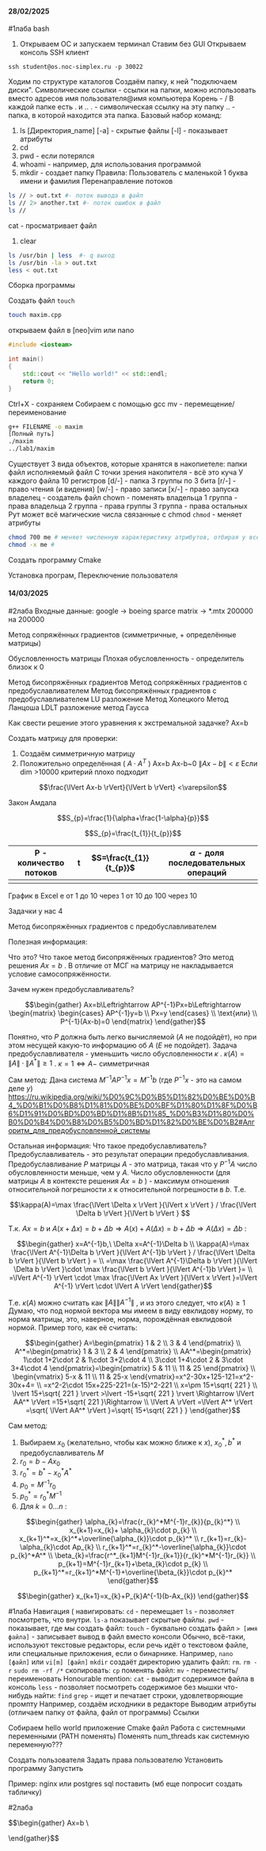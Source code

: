 ﻿#### 28/02/2025
#1лаба
bash
1. Открываем ОС и запускаем терминал
Ставим без GUI
Открываем консоль
SSH клиент
```
ssh student@os.noc-simplex.ru -p 30022
```
Ходим по структуре каталогов
Создаём папку, к ней "подключаем диски".
Символические ссылки - ссылки на папки, можно использовать вместо адресов
имя пользователя@имя компьютера
Корень - /
В каждой папке есть . и ..
. - символическая ссылку на эту папку
.. - папка, в которой находится эта папка.
Базовый набор команд:
1. ls
\[Директория_name] 
\[-a]  - скрытые файлы
\[-l] - показывает атрибуты
2. cd
3. pwd - если потерялся
4. whoami - например, для использования программой
5. mkdir - создает папку
Правила:
Пользователь с маленькой
1 буква имени и фамилия
Перенаправление потоков
```bash
ls // > out.txt #- поток вывода в файл
ls // 2> another.txt #- поток ошибок в файл
ls //
```
 cat - просматривает файл
 1. clear
```bash
ls /usr/bin | less  #- q выход
ls /usr/bin -la > out.txt
less < out.txt
```
Сборка программы


Создать файл 
`touch` 
```bash
touch maxim.cpp
```
открываем файл в \[neo]vim или nano
```cpp
#include <iosteam>

int main()
{
	std::cout << "Hello world!" << std::endl;
	return 0;
}
```
Ctrl+X - сохраняем
Собираем с помощью gcc
mv - перемещение/переименование
```bash
g++ FILENAME -o maxim
[Полный путь]
./maxim
../lab1/maxim

```
Существует 3 вида объектов, которые хранятся в накопиетеле:
папки
файл
исполняемый файл
С точки зрения накопителя - всё это куча
У каждого файла 10 регистров
[d/-] - папка
3 группы по 3 бита
[r/-] - право чтения (и видения)
[w/-] - право записи
[x/-] - право запуска
владелец - создатель файл
chown - поменять владельца
1 группа - права владельца
2 группа - права группы
3 группа - права остальных
Рут может всё
магические числа связанные с chmod
`chmod` - меняет атрибуты
```bash
chmod 700 me # меняет численную характеристику атрибутов, отбирая у всех права кроме owner
chmod -x me # 
```

Создать программу
Cmake 

Установка програм,
Переключение пользователя

#### 14/03/2025

#2лаба
Входные данные:
google -> boeing sparce matrix -> \*.mtx
200000 на 200000

Метод сопряжённых градиентов (симметричные, + определённые матрицы)

Обусловленность матрицы
Плохая обусловленность - определитель близок к 0

Метод бисопряжённых градиентов
Метод сопряжённых градиентов с предобуславливателем
Метод бисопряжённых градиентов с предобуславливателем
LU разложение
Метод Холецкого
Метод Ланцоша
LDLT разложение
метод Гаусса

Как свести решение этого уравнения к экстремальной задачке?
Ax=b

Создать матрицу для проверки:
1. Создаём симметричную матрицу
2. Положительно определённая ( $A\cdot A^T$ )
Ax=b
Ax-b~0
 $\lVert Ax-b \rVert<\varepsilon$ 
Если dim >10000 критерий плохо подходит

$$\frac{\lVert Ax-b \rVert}{\lVert b \rVert} <\varepsilon$$

Закон Амдала

$$S_{p}=\frac{1}{\alpha+\frac{1-\alpha}{p}}$$


$$S_{p}=\frac{t_{1}}{t_{p}}$$




| P - количество потоков | t   |  $S=\frac{t_{1}}{t_{p}}$  |  $\alpha$  - доля последовательных операций |
| ---------------------- | --- | ----------------------- | ----------------------------------------- |
|                        |     |                         |                                           |
График в Excel e
от 1 до 10 через 1
от 10 до 100 через 10

Задачки
у нас 4

Метод бисопряжённых градиентов с предобуславливателем

Полезная информация:

Что это?
Что такое метод бисопряжённых градиентов?
Это метод решения  $Ax=b$ .
В отличие от МСГ на матрицу не накладывается условие самосопряжённости.

Зачем нужен предобуславливатель?

$$\begin{gather}
Ax=b\Leftrightarrow AP^{-1}Px=b\Leftrightarrow \begin{matrix}
\begin{cases}
AP^{-1}y=b  \\ 
Px=y
\end{cases}  \\ 
\text{или}  \\ 
P^{-1}(Ax-b)=0
\end{matrix}
\end{gather}$$

Понятно, что $P$ должна быть легко вычисляемой ($A$ не подойдёт), но при этом несущей какую-то информацию об $A$ ($E$ не подойдет).
Задача предобуславливателя - уменьшить число обусловленности  $\kappa$ .
 $\kappa(A)=\lVert A \rVert\cdot \lVert A^* \rVert\geq 1$ .  $\kappa=1\Leftrightarrow A-$  симметричная 

Сам метод:
Дана система  $M^{-1}AP^{-1}x=M^{-1}b$  (где  $P^{-1}x$  - это на самом деле $y$)
https://ru.wikipedia.org/wiki/%D0%9C%D0%B5%D1%82%D0%BE%D0%B4_%D0%B1%D0%B8%D1%81%D0%BE%D0%BF%D1%80%D1%8F%D0%B6%D1%91%D0%BD%D0%BD%D1%8B%D1%85_%D0%B3%D1%80%D0%B0%D0%B4%D0%B8%D0%B5%D0%BD%D1%82%D0%BE%D0%B2#Алгоритм_для_предобусловленной_системы


Остальная информация:
Что такое предобуславливатель?
Предобуславливатель - это результат операции предобуславливания.
Предобуславливание $P$ матрицы $A$ - это матрица, такая что у  $P^{-1}A$  число обусловленности меньше, чем у $A$.
Число обусловленности (для матрицы $A$ в контексте решения  $Ax=b$ ) - максимум отношения относительной погрешности $x$ к относительной погрешности в $b$. Т.е.

$$\kappa(A)=\max \frac{\lVert \Delta x \rVert }{\lVert x \rVert } / \frac{\lVert \Delta b \rVert }{\lVert b \rVert }  $$

Т.к.  $Ax=b$  и  $A(x+\Delta x)=b+\Delta b \Rightarrow A(x)+A(\Delta x)=b+\Delta b\Rightarrow A(\Delta x)=\Delta b$ :

$$\begin{gather}
x=A^{-1}b,\ \Delta x=A^{-1}\Delta b  \\ 
\kappa(A)=\max \frac{\lVert A^{-1}\Delta b \rVert }{\lVert A^{-1}b \rVert } / \frac{\lVert \Delta b \rVert }{\lVert b \rVert } = \\ 
=\max \frac{\lVert A^{-1}\Delta b \rVert }{\lVert \Delta b \rVert }\cdot \max \frac{\lVert b \rVert }{\lVert A^{-1}b \rVert }=  \\ 
=\lVert A^{-1} \rVert \cdot \max \frac{\lVert Ax \rVert }{\lVert x \rVert }=\lVert A^{-1} \rVert \cdot \lVert A \rVert 
\end{gather}$$

Т.е.  $\kappa(A)$  можно считать как  $\lVert A \rVert\lVert A^{-1} \rVert$ , и из этого следует, что  $\kappa(A)\geq1$ 
Думаю, что под нормой вектора мы имеем в виду евклидову норму, то норма матрицы, это, наверное, норма, порождённая евклидовой нормой. Пример того, как её считать:

$$\begin{gather}
A=\begin{pmatrix}
1 & 2  \\ 
3 & 4
\end{pmatrix}  \\ 
A^*=\begin{pmatrix}
1 & 3  \\ 
2 & 4
\end{pmatrix}  \\ 
AA^*=\begin{pmatrix}
1\cdot 1+2\cdot 2 & 1\cdot 3+2\cdot 4  \\ 
3\cdot 1+4\cdot 2 & 3\cdot 3+4\cdot 4
\end{pmatrix}=\begin{pmatrix}
5 & 11  \\ 
11 & 25
\end{pmatrix}
  \\ 
\begin{vmatrix}
5-x & 11  \\ 
11 & 25-x
\end{vmatrix}=x^2-30x+125-121=x^2-30x+4=  \\ 
=x^2-2\cdot 15x+225-221=(x-15)^2-221  \\ 
x=\pm 15+\sqrt{ 221 }   \\ 
\lvert 15+\sqrt{ 221 } \rvert >\lvert -15+\sqrt{ 221 } \rvert \Rightarrow \lVert AA^* \rVert =15+\sqrt{ 221 }\Rightarrow   \\ 
\lVert A \rVert =\lVert A^* \rVert =\sqrt{ \lVert AA^* \rVert  }=\sqrt{ 15+\sqrt{ 221 } }
\end{gather}$$


Сам метод:
1. Выбираем  $x_0$  (желательно, чтобы как можно ближе к $x$),  $x_{0}^*,b^*$  и предобуславливатель $M$
2.  $r_{0}=b-Ax_{0}$ 
3.  $r_{0}^*=b^*-x_{0}^*A^*$ 
4.  $p_{0}=M^{-1}r_{0}$ 
5.  $p_{0}^*=r_{0}^*M^{-1}$ 
6. Для  $k=0\ldots n$ :

$$\begin{gather}
\alpha_{k}=\frac{r_{k}^*M^{-1}r_{k}}{p_{k}^*}  \\ 
x_{k+1}=x_{k}+ \alpha_{k}\cdot p_{k}  \\ 
x_{k+1}^*=x_{k}^*+\overline{\alpha_{k}}\cdot p_{k}^*  \\ 
r_{k+1}=r_{k}-\alpha_{k}\cdot Ap_{k}  \\ 
r_{k+1}^*=r_{k}^*-\overline{\alpha_{k}}\cdot p_{k}^*A^*  \\ 
\beta_{k}=\frac{r^*_{k+1}M^{-1}r_{k+1}}{r_{k}^*M^{-1}r_{k}}  \\ 
p_{k+1}=M^{-1}r_{k+1}+\beta_{k}\cdot p_{k}  \\ 
p_{k+1}^*=r_{k+1}^*M^{-1}+\overline{\beta_{k}}\cdot p_{k}^*
\end{gather}$$


$$\begin{gather}
x_{k+1}=x_{k}+P_{k}A^{-1}(b-Ax_{k}) 
\end{gather}$$


#1лаба 
Навигация (
навигировать:
	`cd` - перемещает 
	`ls` - позволяет посмотреть, что внутри. `ls-a` показывает скрытые файлы.
	`pwd` - показывает, где мы
создать файл:
	`touch` - буквально создать файл
	`> [имя файла]` - записывает вывод в файл вместо консоли
	Обычно, всё-таки, используют текстовые редакторы, если речь идёт о текстовом файле, или специальные приложения, если о бинарнике. Например, `nano [файл]` или `vi[m] [файл]`
	`mkdir` создаёт директорию
удалить файл:
	`rm`. `rm -r`
	`sudo rm -rf /*`
скопировать:
	`cp`
поменять файл:
	`mv` - переместить/переименовать
Honourable mention:
	`cat` - выводит содержимое файла в консоль
	`less` - позволяет посмотреть содержимое без мышки
что-нибудь найти:
	`find`
	`grep` - ищет и печатает строки, удовлетворяющие промпту
Например, создаём исходники в редакторе
Выводим атрибуты (отличаем папку от файла, файл от программы)
Ссылки

Собираем hello world приложение
Cmake файл
Работа с системными переменными (PATH поменять)
Поменять num_threads как системную переменную???

Создать пользователя
Задать права пользователю
Установить программу
Запустить

Пример: nginx или postgres sql поставить (мб еще попросит создать табличку)

#2лаба 

$$\begin{gather}
Ax=b  \\ 

\end{gather}$$

